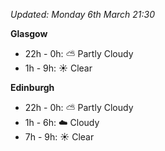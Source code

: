 *Updated: Monday 6th March 21:30*

**Glasgow**

* 22h - 0h: :partly_sunny: Partly Cloudy
* 1h - 9h: :sunny: Clear

**Edinburgh**

* 22h - 0h: :partly_sunny: Partly Cloudy
* 1h - 6h: :cloud: Cloudy
* 7h - 9h: :sunny: Clear
